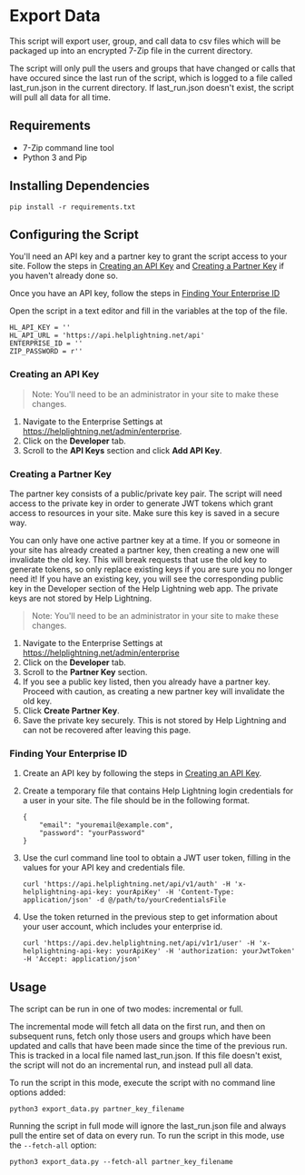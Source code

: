 # Export Data
This script will export user, group, and call data to csv files which will be
packaged up into an encrypted 7-Zip file in the current directory.

The script will only pull the users and groups that have changed or calls
that have occured since the last run of the script, which is logged to a file
called last_run.json in the current directory. If last_run.json doesn't
exist, the script will pull all data for all time.

## Requirements
- 7-Zip command line tool
- Python 3 and Pip

## Installing Dependencies
```
pip install -r requirements.txt
```

## Configuring the Script
You'll need an API key and a partner key to grant the script access to your site. Follow the steps in [Creating an API Key](#creating-an-api-key) and [Creating a Partner Key](#creating-a-partner-key) if you haven't already done so.

Once you have an API key, follow the steps in [Finding Your Enterprise ID](#finding-your-enterprise-id)

Open the script in a text editor and fill in the variables at the top of the file.
```
HL_API_KEY = ''
HL_API_URL = 'https://api.helplightning.net/api'
ENTERPRISE_ID = ''
ZIP_PASSWORD = r''
```

### Creating an API Key

> Note: You'll need to be an administrator in your site to make these changes.

1. Navigate to the Enterprise Settings at https://helplightning.net/admin/enterprise.
2. Click on the **Developer** tab.
3. Scroll to the **API Keys** section and click **Add API Key**.

### Creating a Partner Key
The partner key consists of a public/private key pair. The script will need access to the private key in order to generate JWT tokens which grant access to resources in your site. Make sure this key is saved in a secure way.

You can only have one active partner key at a time. If you or someone in your site has already created a partner key, then creating a new one will invalidate the old key. This will break requests that use the old key to generate tokens, so only replace existing keys if you are sure you no longer need it! If you have an existing key, you will see the corresponding public key in the Developer section of the Help Lightning web app. The private keys are not stored by Help Lightning.

> Note: You'll need to be an administrator in your site to make these changes.

1. Navigate to the Enterprise Settings at https://helplightning.net/admin/enterprise
2. Click on the **Developer** tab.
3. Scroll to the **Partner Key** section.
4. If you see a public key listed, then you already have a partner key. Proceed with caution, as creating a new partner key will invalidate the old key.
5. Click **Create Partner Key**.
6. Save the private key securely. This is not stored by Help Lightning and can not be recovered after leaving this page.

### Finding Your Enterprise ID

1. Create an API key by following the steps in [Creating an API Key](#creating-an-api-key).

2. Create a temporary file that contains Help Lightning login credentials for a user in your site. The file should be in the following format. 

   ```
   {
       "email": "youremail@example.com",
       "password": "yourPassword"
   }
   ```

3. Use the curl command line tool to obtain a JWT user token, filling in the values for your API key and credentials file.

   ```
   curl 'https://api.helplightning.net/api/v1/auth' -H 'x-helplightning-api-key: yourApiKey' -H 'Content-Type: application/json' -d @/path/to/yourCredentialsFile
   ```

4. Use the token returned in the previous step to get information about your user account, which includes your enterprise id.

   ```
   curl 'https://api.dev.helplightning.net/api/v1r1/user' -H 'x-helplightning-api-key: yourApiKey' -H 'authorization: yourJwtToken' -H 'Accept: application/json'
   ```

## Usage

The script can be run in one of two modes: incremental or full.

The incremental mode will fetch all data on the first run, and then on subsequent runs, fetch only those users and groups which have been updated and calls that have been made since the time of the previous run. This is tracked in a local file named last_run.json. If this file doesn't exist, the script will not do an incremental run, and instead pull all data.

To run the script in this mode, execute the script with no command line options added:
```
python3 export_data.py partner_key_filename
```

Running the script in full mode will ignore the last_run.json file and always pull the entire set of data on every run. To run the script in this mode, use the `--fetch-all` option:
```
python3 export_data.py --fetch-all partner_key_filename
```
